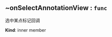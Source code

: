 <a name="module_miot/ui/AMapView..onSelectAnnotationView"></a>

## ~onSelectAnnotationView : <code>func</code>
选中某点标记回调

**Kind**: inner member  

